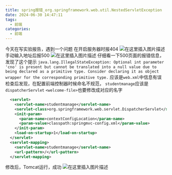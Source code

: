 ```yaml
---
title: spring报错_org.springframework.web.util.NestedServletException
date: 2024-06-30 14:47:11
tags:
  - 前端
categories:
  - 前端
---
```


﻿今天在写实验报告，遇到一个问题
在开启服务器时报404
![在这里插入图片描述](https://img-blog.csdnimg.cn/20200611103709173.png?x-oss-process=image/watermark,type_ZmFuZ3poZW5naGVpdGk,shadow_10,text_aHR0cHM6Ly9ibG9nLmNzZG4ubmV0L2xpdWFybXlsaXU=,size_16,color_FFFFFF,t_70)
手动输入地址后报500
![在这里插入图片描述](https://img-blog.csdnimg.cn/2020061110365769.png?x-oss-process=image/watermark,type_ZmFuZ3poZW5naGVpdGk,shadow_10,text_aHR0cHM6Ly9ibG9nLmNzZG4ubmV0L2xpdWFybXlsaXU=,size_16,color_FFFFFF,t_70)
仔细看一下500页面的报错信息，发现了这个提示
`java.lang.IllegalStateException: Optional int parameter 'cno' is present but cannot be translated into a null value due to being declared as a primitive type. Consider declaring it as object wrapper for the corresponding primitive type.`
应该是`web.xml`中信息有误
检查后发现，在配置前端控制器时候命名不规范，	`studentmanage`应该是`dispatcherServlet`
`<welcome-file>`也要修改成对应的名字




```xml
  <servlet>
    <servlet-name>studentmanage</servlet-name>
    <servlet-class>org.springframework.web.servlet.DispatcherServlet</servlet-class>
    <init-param>
      <param-name>contextConfigLocation</param-name>
      <param-value>classpath:springmvc-config.xml</param-value>
    </init-param>
    <load-on-startup>1</load-on-startup>
  </servlet>
  <servlet-mapping>
    <servlet-name>studentmanage</servlet-name>
    <url-pattern>/</url-pattern>
  </servlet-mapping>

```
修改后，Tomcat运行，成功
![在这里插入图片描述](https://img-blog.csdnimg.cn/20200611104226162.png?x-oss-process=image/watermark,type_ZmFuZ3poZW5naGVpdGk,shadow_10,text_aHR0cHM6Ly9ibG9nLmNzZG4ubmV0L2xpdWFybXlsaXU=,size_16,color_FFFFFF,t_70)
